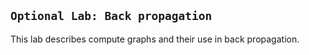 ## `Optional Lab: Back propagation`

This lab describes compute graphs and their use in back propagation.